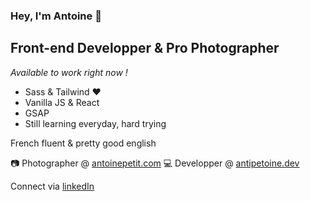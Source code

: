 ### Hey, I'm Antoine 👋
## Front-end Developper & Pro Photographer

*Available to work right now !*

- Sass & Tailwind ❤️
- Vanilla JS & React
- GSAP
- Still learning everyday, hard trying

French fluent & pretty good english

📷 Photographer  @ [antoinepetit.com](https://antoinepetit.com)
💻 Developper  @ [antipetoine.dev](https://antipetoine.dev)

Connect via [linkedIn](https://www.linkedin.com/in/antoine-petit-197914178/)
<!--
**Toine2687/Toine2687** is a ✨ _special_ ✨ repository because its `README.md` (this file) appears on your GitHub profile.

Here are some ideas to get you started:

- 🔭 I’m currently working on ...
- 🌱 I’m currently learning ...
- 👯 I’m looking to collaborate on ...
- 🤔 I’m looking for help with ...
- 💬 Ask me about ...
- 📫 How to reach me: ...
- 😄 Pronouns: ...
- ⚡ Fun fact: ...
-->
